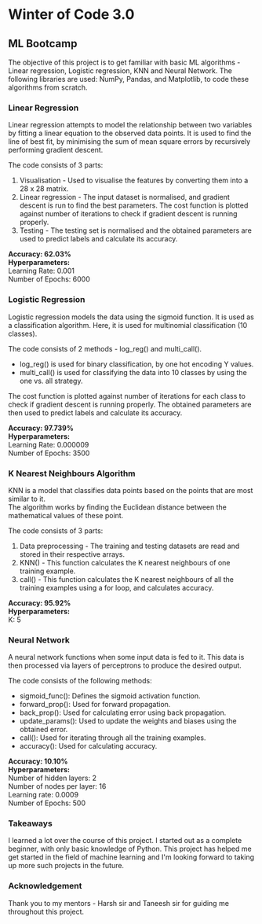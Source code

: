 
# Winter of Code 3.0

## ML Bootcamp

The objective of this project is to get familiar with basic ML algorithms - Linear regression, Logistic regression, KNN and Neural Network.
The following libraries are used: NumPy, Pandas, and Matplotlib, to code these algorithms from scratch.

### Linear Regression

Linear regression attempts to model the relationship between two variables by fitting a linear equation to the observed data points.
It is used to find the line of best fit, by minimising the sum of mean square errors by recursively performing gradient descent.

The code consists of 3 parts: 

1. Visualisation - Used to visualise the features by converting them into a 28 x 28 matrix.
2. Linear regression - The input dataset is normalised, and gradient descent is run to find the best parameters. 
The cost function is plotted against number of iterations to check if gradient descent is running properly.
3. Testing - The testing set is normalised and the obtained parameters are used to predict labels and calculate its accuracy.


**Accuracy: 62.03%**<br/>
**Hyperparameters:**<br/>
Learning Rate: 0.001<br/>
Number of Epochs: 6000



### Logistic Regression

Logistic regression models the data using the sigmoid function. It is used as a classification algorithm. 
Here, it is used for multinomial classification (10 classes).

The code consists of 2 methods - log_reg() and multi_call().

- log_reg() is used for binary classification, by one hot encoding Y values.
- multi_call() is used for classifying the data into 10 classes by using the one vs. all strategy.

The cost function is plotted against number of iterations for each class to check if gradient descent is running properly.
The obtained parameters are then used to predict labels and calculate its accuracy.


**Accuracy: 97.739%**<br/>
**Hyperparameters:**<br/>
Learning Rate: 0.000009<br/>
Number of Epochs: 3500


### K Nearest Neighbours Algorithm

KNN is a model that classifies data points based on the points that are most similar to it.  
The algorithm works by finding the Euclidean distance between the mathematical values of these point.

The code consists of 3 parts: 

1) Data preprocessing - The training and testing datasets are read and stored in their respective arrays.
2) KNN() - This function calculates the K nearest neighbours of one training example.
3) call() - This function calculates the K nearest neighbours of all the training examples using a for loop, and calculates accuracy.

**Accuracy: 95.92%**<br/>
**Hyperparameters:**<br/>
K: 5


### Neural Network
 
A neural network functions when some input data is fed to it. 
This data is then processed via layers of perceptrons to produce the desired output.

The code consists of the following methods: 
- sigmoid_func(): Defines the sigmoid activation function.
- forward_prop(): Used for forward propagation.
- back_prop(): Used for calculating error using back propagation.
- update_params(): Used to update the weights and biases using the obtained error.
- call(): Used for iterating through all the training examples.
- accuracy(): Used for calculating accuracy.


**Accuracy: 10.10%**<br/>
**Hyperparameters:**<br/>
Number of hidden layers: 2<br/>
Number of nodes per layer: 16<br/>
Learning rate: 0.0009<br/>
Number of Epochs: 500

### Takeaways

I learned a lot over the course of this project. I started out as a complete beginner, with only basic knowledge of Python.
This project has helped me get started in the field of machine learning and I'm looking forward to taking up more such projects 
in the future.

### Acknowledgement 

Thank you to my mentors - Harsh sir and Taneesh sir for guiding me throughout this project.
